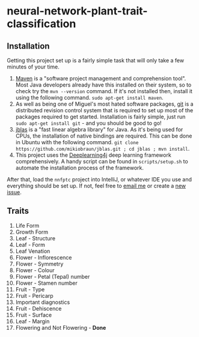 # neural-network-plant-trait-classification

## Installation
Getting this project set up is a fairly simple task that will only take a few minutes of your time.

1. [Maven](https://maven.apache.org/) is a "software project management and comprehension tool". Most Java developers already have this installed on their system, so to check try the ```mvn --version``` command. If it's not installed then, install it using the following command. ```sudo apt-get install maven```.
2. As well as being one of Miguel's most hated software packages, [git](https://git-scm.com/) is a distributed revision control system that is required to set up most of the packages required to get started. Installation is fairly simple, just run ```sudo apt-get install git``` - and you should be good to go!
3. [jblas](http://jblas.org/) is a "fast linear algebra library" for Java. As it's being used for CPUs, the installation of native bindings are required. This can be done in Ubuntu with the following command. ```git clone https://github.com/mikiobraun/jblas.git ; cd jblas ; mvn install```.
4. This project uses the [Deeplearning4j](https://github.com/deeplearning4j/deeplearning4j) deep learning framework comprehensively. A handy script can be found in ```scripts/setup.sh``` to automate the installation process of the framework.

After that, load the ```nnfptc``` project into IntelliJ, or whatever IDE you use and everything should be set up. If not, feel free to [email me](mailto:keo7@aber.ac.uk) or create a [new issue](https://github.com/bio-ontology-research-group/neural-network-plant-trait-classification/issues).

## Traits

1. Life Form
2. Growth Form
3. Leaf - Structure
4. Leaf - Form
5. Leaf Venation
6. Flower - Inflorescence
7. Flower - Symmetry
8. Flower - Colour
9. Flower - Petal (Tepal) number
10. Flower - Stamen number
11. Fruit - Type
12. Fruit - Pericarp
13. Important diagnostics
14. Fruit - Dehiscence
15. Fruit - Surface
16. Leaf - Margin
17. Flowering and Not Flowering - **Done**
